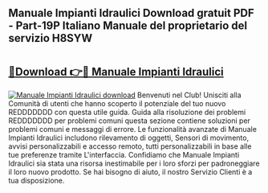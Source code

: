 ## Manuale Impianti Idraulici Download gratuit PDF - Part-19P Italiano Manuale del proprietario del servizio H8SYW

# <h2><a href="http://dffeiu.blite.top/?on=Manuale+Impianti+Idraulici">🔗Download 👉🔴 Manuale Impianti Idraulici</a></h2>

[![Manuale Impianti Idraulici download](https://i.imgur.com/lujVjoI.png)](http://dffeiu.blite.top/?on=Manuale+Impianti+Idraulici)
Benvenuti nel Club! Unisciti alla Comunità di utenti che hanno scoperto il potenziale del tuo nuovo REDDDDDDD con questa utile guida. Guida alla risoluzione dei problemi REDDDDDDD per problemi comuni questa sezione contiene soluzioni per problemi comuni e messaggi di errore. Le funzionalità avanzate di Manuale Impianti Idraulici includono rilevamento di oggetti, Sensori di movimento, avvisi personalizzabili e accesso remoto, tutti personalizzabili in base alle tue preferenze tramite L'interfaccia. Confidiamo che Manuale Impianti Idraulici sia stata una risorsa inestimabile per i loro sforzi per padroneggiare il loro nuovo prodotto. Se hai bisogno di aiuto, il nostro Servizio Clienti è a tua disposizione.
